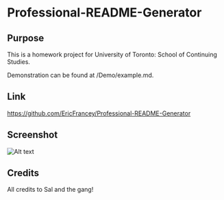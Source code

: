 # Professional-README-Generator

## Purpose

This is a homework project for University of Toronto: School of Continuing Studies.

Demonstration can be found at /Demo/example.md.


## Link
https://github.com/EricFrancey/Professional-README-Generator

## Screenshot
  ![Alt text](Demo/MDGenDemo.gif?raw=true "Screenshot")

  
## Credits
All credits to Sal and the gang!
